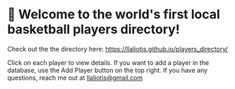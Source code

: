 # 🏀 Welcome to the world's first local basketball players directory!

Check out the the directory here: https://llaliotis.github.io/players_directory/

Click on each player to view details. If you want to add a player in the database, use the Add Player button on the top right. If you have any questions, reach me out at llaliotis@gmail.com
